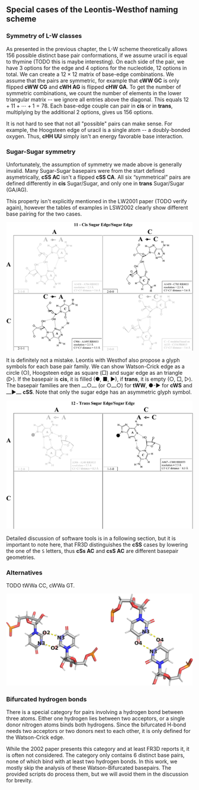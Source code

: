 ## Special cases of the Leontis-Westhof naming scheme

### Symmetry of L-W classes

As presented in the previous chapter, the L-W scheme theoretically allows 156 possible distinct base pair conformations, if we assume uracil is equal to thymine (TODO this is maybe interesting).
On each side of the pair, we have 3 options for the edge and 4 options for the nucleotide, 12 options in total.
We can create a $12 \times 12$ matrix of base-edge combinations.
We assume that the pairs are symmetric, for example that **cWW GC** is only flipped **cWW CG** and **cWH AG** is flipped **cHW GA**.
To get the number of symmetric combinations, we count the number of elements in the lower triangular matrix -- we ignore all entries above the diagonal.
This equals $12 + 11 + \cdots + 1 = 78$.
Each base-edge couple can pair in **cis** or in **trans**, multiplying by the additional 2 options, gives us 156 options.

It is not hard to see that not all "possible" pairs can make sense.
For example, the Hoogsteen edge of uracil is a single atom -- a doubly-bonded oxygen.
Thus, **cHH UU** simply isn't an energy favorable base interaction.

<!-- The conformation is different for each of the four nucleotides.
We have the following choices:

* **cis** or **trans**
* **pair** of **nucleotides**, choice of 2 out of 4
* **pair** of **edges**, choice of 2 out of 4

Since both choices allow repetitions (`A` can pair with another `A`), we calculate the number of options as $\binom{n + 1}{2}$ (https://en.wikipedia.org/wiki/Combination#Number_of_combinations_with_repetition).
Since the numbers are small, we can alternatively count the number of options using a simple table.

However, we have to account for the fact that some pairs are symmetric to each other and avoid double counting these.
For example, the `cWW GC` is the same pair as `cWW CG`.
Generally, we should avoid counting a pair if swapping the order of edges and the order of nucleotides yields a pair which was counted already.
We will first avoid edge combinations marked as duplicate:

| - | W | H | S |
|---|---|---|---|
| W | 1 | Dup | Dup |
| H | 2 |  3  | Dup |
| S | 4 |  5  |  6  |

This leaves with 6 edge combinations, 3 symmetric and 3 asymmetric.
If the edge combination is asymmetric, we can count all 16 nucleotide combinations.
If is it symmetric, we can only count the 10 unique nucleotide combinations:

| - | A | T   | G   | C   |
|---|---|---|---|--|
| A | 1 | Dup | Dup | Dup |
| T | 2 |  3  | Dup | Dup |
| G | 4 |  5  |  6  | Dup |
| C | 7 |  8  |  9  | 10  |

When we add these and multiply by 2 to account for the **cis** or **trans** choice, we get:

$$2 \cdot \left( 16 \cdot 3 + 10 \cdot 3 \right) = 156$$ -->

### Sugar-Sugar symmetry

Unfortunately, the assumption of symmetry we made above is generally invalid.
Many Sugar-Sugar basepairs were from the start defined asymetrically, **cSS AC** isn't a flipped **cSS CA**.
All six “symmetrical” pairs are defined differently in **cis** Sugar/Sugar, and only one in **trans** Sugar/Sugar (GA/AG). <!--TODO Ref-->

This property isn't explicitly mentioned in the LW2001 paper (TODO verify again), however the tables of examples in LSW2002 clearly show different base pairing for the two cases.

![The C-A pair is different from A-C, it is shifted by ~3 Å horizontally resulting in a different set of H-bonds](../img/cSS-CA-vs-AC.png)

It is definitely not a mistake.
Leontis with Westhof also propose a glyph symbols for each base pair family.
We can show Watson-Crick edge as a circle (○), Hoogsteen edge as square (□) and sugar edge as an triangle (▷).
If the basepair is **cis**, it is filled (●, ■, ▶), if **trans**, it is empty (○, □, ▷).
The basepair families are then ⎼○⎼ (or ○⎼○) for **tWW**, ●-▶ for **cWS** and ⎼▶⎼ **cSS**.
Note that only the sugar edge has an asymmetric glyph symbol.

![In trans Sugar/Sugar, C-A is defined while A-C is left undefined. By contrast, in W/W and H/H the C-A and A-C show the same pair (turned upside down)](../img/tSS-CA-vs-AC.png)

Detailed discussion of software tools is in a following section, but it is important to note here, that FR3D distinguishes the **cSS** cases by lowering the one of the `S` letters, thus **cSs AC** and **csS AC** are different basepair geometries.

<!-- ■⎼▶
□⎼▷
○⎼● -->

### Alternatives

TODO tWWa CC, cWWa GT.

![](../img/tWW-U-U-vs-tWWa-U-U.png)

### Bifurcated hydrogen bonds

There is a special category for pairs involving a hydrogen bond between three atoms.
Either one hydrogen lies between two acceptors, or a single donor nitrogen atoms binds both hydrogens.
Since the bifurcated H-bond needs two acceptors or two donors next to each other, it is only defined for the Watson-Crick edge.

While the 2002 paper presents this category and at least FR3D reports it, it is often not considered.
The category only contains 6 distinct base pairs, none of which bind with at least two hydrogen bonds.
In this work, we mostly skip the analysis of these Watson-Bifurcated basepairs.
The provided scripts do process them, but we will avoid them in the discussion for brevity.
